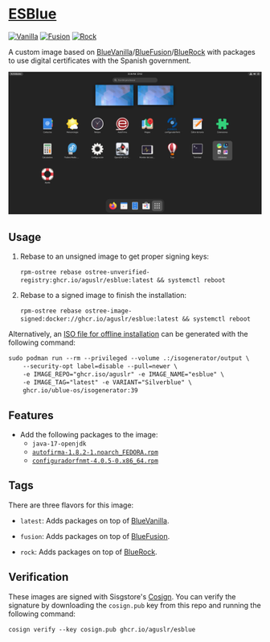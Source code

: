 [ESBlue][1]
===========

[![Vanilla](https://github.com/aguslr/esblue/actions/workflows/build-vanilla.yml/badge.svg)](https://github.com/aguslr/esblue/actions/workflows/build-vanilla.yml)
[![Fusion](https://github.com/aguslr/esblue/actions/workflows/build-fusion.yml/badge.svg)](https://github.com/aguslr/esblue/actions/workflows/build-fusion.yml)
[![Rock](https://github.com/aguslr/esblue/actions/workflows/build-rock.yml/badge.svg)](https://github.com/aguslr/esblue/actions/workflows/build-rock.yml)

A custom image based on [BlueVanilla][2]/[BlueFusion][3]/[BlueRock][4] with
packages to use digital certificates with the Spanish government.

![Screenshot](screenshot.png "Screenshot")

Usage
-----

1. Rebase to an unsigned image to get proper signing keys:

       rpm-ostree rebase ostree-unverified-registry:ghcr.io/aguslr/esblue:latest && systemctl reboot

2. Rebase to a signed image to finish the installation:

       rpm-ostree rebase ostree-image-signed:docker://ghcr.io/aguslr/esblue:latest && systemctl reboot

Alternatively, an [ISO file for offline installation][8] can be generated with
the following command:

    sudo podman run --rm --privileged --volume .:/isogenerator/output \
        --security-opt label=disable --pull=newer \
        -e IMAGE_REPO="ghcr.iso/aguslr" -e IMAGE_NAME="esblue" \
        -e IMAGE_TAG="latest" -e VARIANT="Silverblue" \
        ghcr.io/ublue-os/isogenerator:39

Features
--------

- Add the following packages to the image:
  + `java-17-openjdk`
  + [`autofirma-1.8.2-1.noarch_FEDORA.rpm`][5]
  + [`configuradorfnmt-4.0.5-0.x86_64.rpm`][6]

Tags
----

There are three flavors for this image:

- `latest`: Adds packages on top of [BlueVanilla][2].

- `fusion`: Adds packages on top of [BlueFusion][3].

- `rock`: Adds packages on top of [BlueRock][4].

Verification
------------

These images are signed with Sisgstore's [Cosign][7]. You can verify the
signature by downloading the `cosign.pub` key from this repo and running the
following command:

    cosign verify --key cosign.pub ghcr.io/aguslr/esblue


[1]: https://github.com/aguslr/esblue
[2]: https://github.com/aguslr/bluevanilla
[3]: https://github.com/aguslr/bluefusion
[4]: https://github.com/aguslr/bluerock
[5]: https://firmaelectronica.gob.es/Home/Descargas.html
[6]: https://www.sede.fnmt.gob.es/descargas/descarga-software/instalacion-software-generacion-de-claves
[7]: https://docs.sigstore.dev/cosign/overview/
[8]: https://blue-build.org/learn/universal-blue/#fresh-install-from-an-iso
